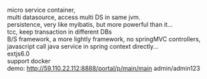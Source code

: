 micro service container,
<br>
multi datasource, access multi DS in same jvm.
<br>
persistence, very like myibatis, but more powerful than it...
<br>
tcc, keep transaction in different DBs
<br>
B/S framework, a more lightly framework, no springMVC controllers, javascript call java service in spring context directly...
<br>
extjs6.0
<br>
support docker
<br>
demo:
http://59.110.22.112:8888/portal/p/main/main
admin/admin123
